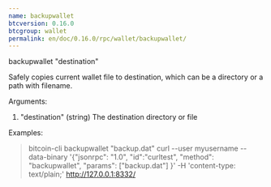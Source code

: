 ```yaml
---
name: backupwallet
btcversion: 0.16.0
btcgroup: wallet
permalink: en/doc/0.16.0/rpc/wallet/backupwallet/
---
```


backupwallet "destination"

Safely copies current wallet file to destination, which can be a directory or a path with filename.

Arguments:
1. "destination"   (string) The destination directory or file

Examples:
> bitcoin-cli backupwallet "backup.dat"
> curl --user myusername --data-binary '{"jsonrpc": "1.0", "id":"curltest", "method": "backupwallet", "params": ["backup.dat"] }' -H 'content-type: text/plain;' http://127.0.0.1:8332/


